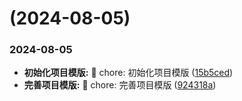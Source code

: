 #  (2024-08-05)


### 2024-08-05

* **初始化项目模版:** 🧱 chore: 初始化项目模版 ([15b5ced](https://github.com/jianfengtheboy/ssr-app-ui/commit/15b5ced))
* **完善项目模版:** 🧱 chore: 完善项目模版 ([924318a](https://github.com/jianfengtheboy/ssr-app-ui/commit/924318a))



